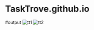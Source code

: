 # TaskTrove.github.io

#output
![tt1](https://github.com/Ayaanjawaid/TaskTrove.github.io/assets/92441777/2e0abdb3-1443-4d83-a5f5-27fa458d26f5)
![tt2](https://github.com/Ayaanjawaid/TaskTrove.github.io/assets/92441777/11db618c-86c7-4791-b414-7ab572490cb7)


